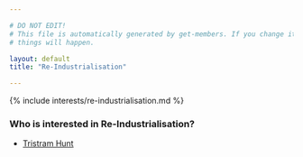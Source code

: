 ```yaml
---

# DO NOT EDIT!
# This file is automatically generated by get-members. If you change it, bad
# things will happen.

layout: default
title: "Re-Industrialisation"

---
```


{% include interests/re-industrialisation.md %}

### Who is interested in Re-Industrialisation?


* [Tristram Hunt](members/tristram-hunt.html)
